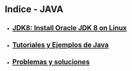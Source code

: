 # Indice - JAVA
- ## [JDK8: Install Oracle JDK 8 on Linux](install-jdk8-linux.md)
- ## [Tutoriales y Ejemplos de Java](tutoriales-ejemplos/README.md)
- ## [Problemas y soluciones](problems-solutions/README.md)